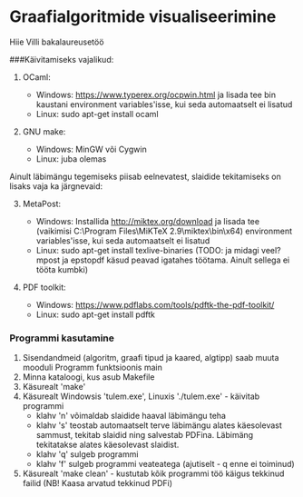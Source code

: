 # Graafialgoritmide visualiseerimine
Hiie Villi bakalaureusetöö

###Käivitamiseks vajalikud:

1. OCaml:
	* Windows: https://www.typerex.org/ocpwin.html ja lisada tee bin kaustani environment variables'isse, kui seda automaatselt ei lisatud
	* Linux: sudo apt-get install ocaml
	
2. GNU make:
	* Windows: MinGW või Cygwin
	* Linux: juba olemas
	
Ainult läbimängu tegemiseks piisab eelnevatest, slaidide tekitamiseks on lisaks vaja ka järgnevaid:

3. MetaPost:
	* Windows: Installida http://miktex.org/download ja lisada tee (vaikimisi C:\Program Files\MiKTeX 2.9\miktex\bin\x64) environment variables'isse, kui seda automaatselt ei lisatud
	* Linux: sudo apt-get install texlive-binaries (TODO: ja midagi veel? mpost ja epstopdf käsud peavad igatahes töötama. Ainult sellega ei tööta kumbki)
	
4. PDF toolkit:
	* Windows: https://www.pdflabs.com/tools/pdftk-the-pdf-toolkit/
	* Linux: sudo apt-get install pdftk

### Programmi kasutamine

1. Sisendandmeid (algoritm, graafi tipud ja kaared, algtipp) saab muuta mooduli Programm funktsioonis main
2. Minna kataloogi, kus asub Makefile
3. Käsurealt 'make'
4. Käsurealt Windowsis 'tulem.exe', Linuxis './tulem.exe' - käivitab programmi
	* klahv 'n' võimaldab slaidide haaval läbimängu teha
	* klahv 's' teostab automaatselt terve läbimängu alates käesolevast sammust, tekitab slaidid ning salvestab PDFina. Läbimäng tekitatakse alates käesolevast slaidist.
	* klahv 'q' sulgeb programmi
	* klahv 'f' sulgeb programmi veateatega (ajutiselt - q enne ei toiminud)
5. Käsurealt 'make clean' - kustutab kõik programmi töö käigus tekkinud failid (NB! Kaasa arvatud tekkinud PDFi)


